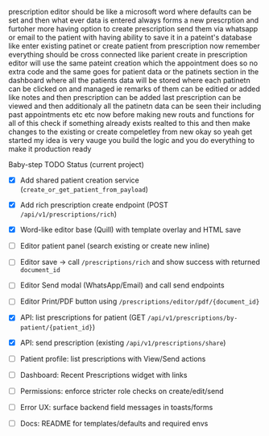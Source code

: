 prescription editor should be like a microsoft word where defaults can be set and then what ever data is entered always forms a new prescrption and furtoher more having option to create prescription send them via whatsapp or email to the patient with having ability to save it in a pateint's database like enter existing patinet or create patient from prescription now remember everything should be cross connected like parient create in prescription editor will use the same pateint creation which the appointment does so no extra code and the same goes for patient data or the patinets section in the dashboard where all the patients data will be stored where each patinetn can be clicked on and managed ie remarks of them can be editied or added like notes and then prescription can be added last prescription can be viewed and then additionaly all the patinetn data can be seen their including past appointments etc etc now before making new routs and functions for all of this check if something already exists realted to this and then make changes to the existing or create compeletley from new okay so yeah get started my idea is very vauge you build the logic and you do everything to make it production ready

Baby-step TODO Status (current project)

- [x] Add shared patient creation service (`create_or_get_patient_from_payload`)
- [x] Add rich prescription create endpoint (POST `/api/v1/prescriptions/rich`)
- [x] Word-like editor base (Quill) with template overlay and HTML save
- [ ] Editor patient panel (search existing or create new inline)
- [ ] Editor save → call `/prescriptions/rich` and show success with returned `document_id`
- [ ] Editor Send modal (WhatsApp/Email) and call send endpoints
- [ ] Editor Print/PDF button using `/prescriptions/editor/pdf/{document_id}`
- [x] API: list prescriptions for patient (GET `/api/v1/prescriptions/by-patient/{patient_id}`)
- [x] API: send prescription (existing `/api/v1/prescriptions/share`)
- [ ] Patient profile: list prescriptions with View/Send actions
- [ ] Dashboard: Recent Prescriptions widget with links
- [ ] Permissions: enforce stricter role checks on create/edit/send
- [ ] Error UX: surface backend field messages in toasts/forms
- [ ] Docs: README for templates/defaults and required envs


